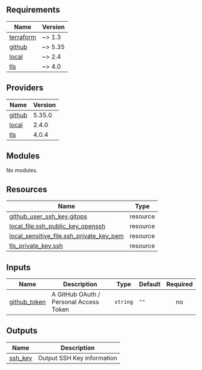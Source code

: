 ## Requirements

| Name | Version |
|------|---------|
| <a name="requirement_terraform"></a> [terraform](#requirement\_terraform) | ~> 1.3 |
| <a name="requirement_github"></a> [github](#requirement\_github) | ~> 5.35 |
| <a name="requirement_local"></a> [local](#requirement\_local) | ~> 2.4 |
| <a name="requirement_tls"></a> [tls](#requirement\_tls) | ~> 4.0 |

## Providers

| Name | Version |
|------|---------|
| <a name="provider_github"></a> [github](#provider\_github) | 5.35.0 |
| <a name="provider_local"></a> [local](#provider\_local) | 2.4.0 |
| <a name="provider_tls"></a> [tls](#provider\_tls) | 4.0.4 |

## Modules

No modules.

## Resources

| Name | Type |
|------|------|
| [github_user_ssh_key.gitops](https://registry.terraform.io/providers/integrations/github/latest/docs/resources/user_ssh_key) | resource |
| [local_file.ssh_public_key_openssh](https://registry.terraform.io/providers/hashicorp/local/latest/docs/resources/file) | resource |
| [local_sensitive_file.ssh_private_key_pem](https://registry.terraform.io/providers/hashicorp/local/latest/docs/resources/sensitive_file) | resource |
| [tls_private_key.ssh](https://registry.terraform.io/providers/hashicorp/tls/latest/docs/resources/private_key) | resource |

## Inputs

| Name | Description | Type | Default | Required |
|------|-------------|------|---------|:--------:|
| <a name="input_github_token"></a> [github\_token](#input\_github\_token) | A GitHub OAuth / Personal Access Token | `string` | `""` | no |

## Outputs

| Name | Description |
|------|-------------|
| <a name="output_ssh_key"></a> [ssh\_key](#output\_ssh\_key) | Output SSH Key information |
